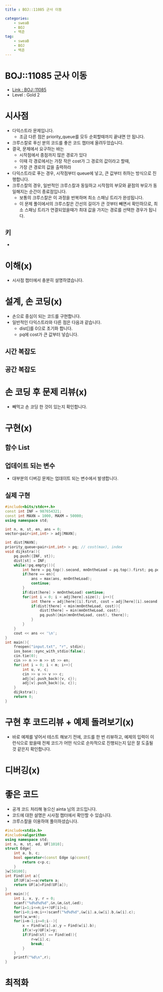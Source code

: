 ```yaml
---
title : BOJ::11085 군사 이동

categories:
    - sweaB
    - BOJ
    - 백준
tag:
    - sweaB
    - BOJ
    - 백준
---
```

# BOJ::11085 군사 이동
- [Link : BOJ::11085](https://www.acmicpc.net/problem/11085)
- Level : Gold 2

# 시사점
- 다익스트라 문제입니다.
  - 조금 다른 점은 priority_queue를 모두 순회할때까지 끝내면 안 됩니다.
- 크루스칼로 푸신 분의 코드를 좋은 코드 챕터에 올려두었습니다.
- 결국, 문제에서 요구하는 바는
  - 시작점에서 종점까지 많은 경로가 있다
  - 이때 각 경로에서는 가장 작은 cost가 그 경로의 값이라고 할때,
  - 가장 큰 경로의 값을 출력하라
- 다익스트라로 푸는 경우, 시작점부터 queue에 넣고, 큰 값부터 취하는 방식으로 진행합니다.
- 크루스칼의 경우, 일반적인 크루스칼과 동일하고 시작점의 부모와 끝점의 부모가 동일해지는 순간이
  종료점입니다.
  - 보통의 크루스칼은 이 과정을 반복하며 최소 스패닝 트리가 완성됩니다.
  - 이 문제 풀이에서의 크루스칼은 간선의 길이가 큰 것부터 빼면서 확인하므로, 최소 스패닝 트리가
    연결되었을때가 최대 값을 가지는 경로를 선택한 경우가 됩니다.

## 키
-

# 이해(x)
- 시사점 챕터에서 충분히 설명하였습니다.

# 설계, 손 코딩(x)
- 손으로 중심이 되는 코드를 구현합니다.
- 일반적인 다익스트라와 다른 점은 다음과 같습니다.
  - dist[]를 0으로 초기화 합니다.
  - pq에 cost가 큰 값부터 넣습니다.

## 시간 복잡도

## 공간 복잡도

# 손 코딩 후 문제 리뷰(x)
- 빼먹고 손 코딩 한 것이 있는지 확인합니다.

# 구현(x)

## 함수 List 

## 업데이트 되는 변수
- 대부분의 디버깅 문제는 업데이트 되는 변수에서 발생합니다.

## 실제 구현 

```cpp
#include<bits/stdc++.h>
const int INF = 987654321;
const int MAXN = 1000, MAXM = 50000;
using namespace std;

int n, m, st, en, ans = 0;
vector<pair<int,int> > adj[MAXN];

int dist[MAXN];
priority_queue<pair<int,int> > pq; // cost(max), index
void dijkstra(){
    pq.push({INF, st});
    dist[st] = INF;
    while(!pq.empty()){
        int here = pq.top().second, mnOntheLoad = pq.top().first; pq.pop();
        if(here == en){
            ans = max(ans, mnOntheLoad);
            continue;
        }
        if(dist[here] > mnOntheLoad) continue;
        for(int i = 0; i < adj[here].size(); i++){
            int there = adj[here][i].first, cost = adj[here][i].second;
            if(dist[there] < min(mnOntheLoad, cost)){
                dist[there] = min(mnOntheLoad, cost);
                pq.push({min(mnOntheLoad, cost), there});
            }
        }
    }
    cout << ans << '\n';
}
int main(){
    freopen("input.txt", "r", stdin);
    ios_base::sync_with_stdio(false);
    cin.tie(0);
    cin >> n >> m >> st >> en;
    for(int i = 0; i < m; i++){
        int u, v, c;
        cin >> u >> v >> c;
        adj[u].push_back({v, c});
        adj[v].push_back({u, c});
    }
    dijkstra();
    return 0;
}
```

# 구현 후 코드리뷰 + 예제 돌려보기(x)
- 바로 예제를 넣어서 테스트 해보기 전에, 코드를 한 번 리뷰하고, 예제의 입력이 이런식으로 왔을때
  전체 코드가 어떤 식으로 순차적으로 진행되는지 답은 잘 도출될 것 같은지 확인합니다.

# 디버깅(x)

# 좋은 코드
- 공개 코드 처리해 놓으신 ainta 님의 코드입니다.
- 코드에 대한 설명은 시사점 챕터에서 확인할 수 있습니다.
- 크루스칼을 이용하여 풀이하셨습니다.

```cpp
#include<stdio.h>
#include<algorithm>
using namespace std;
int n, m, st, ed, UF[1010];
struct Edge{
    int a, b, c;
    bool operator<(const Edge &p)const{
        return c<p.c;
    }
}w[50100];
int Find(int a){
    if(UF[a]==a)return a;
    return UF[a]=Find(UF[a]);
}
int main(){
    int i, x, y, r = 0;
    scanf("%d%d%d%d",&n,&m,&st,&ed);
    for(i=1;i<=n;i++)UF[i]=i;
    for(i=0;i<m;i++)scanf("%d%d%d",&w[i].a,&w[i].b,&w[i].c);
    sort(w,w+m);
    for(i=m-1;i>=0;i--){
        x = Find(w[i].a),y = Find(w[i].b);
        if(x!=y)UF[x]=y;
        if(Find(st) == Find(ed)){
            r=w[i].c;
            break;
        }
    }
    printf("%d\n",r);
}
```


# 최적화
